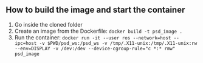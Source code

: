 ## How to build the image and start the container
1) Go inside the cloned folder
2) Create an image from the Dockerfile: `docker build -t psd_image .`
3) Run the container: `docker run -it --user ros --network=host --ipc=host -v $PWD/psd_ws:/psd_ws -v /tmp/.X11-unix:/tmp/.X11-unix:rw --env=DISPLAY -v /dev:/dev --device-cgroup-rule="c *:* rmw" psd_image`
